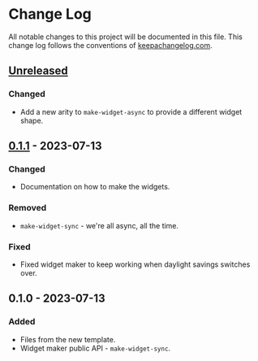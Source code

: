 # Change Log
All notable changes to this project will be documented in this file. This change log follows the conventions of [keepachangelog.com](http://keepachangelog.com/).

## [Unreleased]
### Changed
- Add a new arity to `make-widget-async` to provide a different widget shape.

## [0.1.1] - 2023-07-13
### Changed
- Documentation on how to make the widgets.

### Removed
- `make-widget-sync` - we're all async, all the time.

### Fixed
- Fixed widget maker to keep working when daylight savings switches over.

## 0.1.0 - 2023-07-13
### Added
- Files from the new template.
- Widget maker public API - `make-widget-sync`.

[Unreleased]: https://sourcehost.site/your-name/hello-world/compare/0.1.1...HEAD
[0.1.1]: https://sourcehost.site/your-name/hello-world/compare/0.1.0...0.1.1

